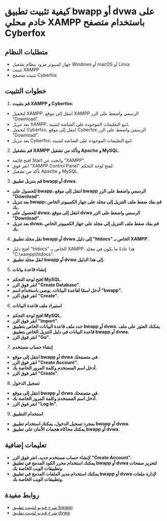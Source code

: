 # كيفية تثبيت تطبيق bwapp أو dvwa على خادم محلي XAMPP باستخدام متصفح Cyberfox

## متطلبات النظام

* جهاز كمبيوتر مزود بنظام تشغيل Windows أو macOS أو Linux
* تثبيت XAMPP
* تثبيت متصفح Cyberfox

## خطوات التثبيت

1. **قم بتثبيت XAMPP و Cyberfox.**

* لتحميل XAMPP، انتقل إلى موقع XAMPP الرسمي واضغط على الزر "Download".
* بعد تنزيل XAMPP، اتبع التعليمات الموجودة على الشاشة لتثبيته.
* لتحميل Cyberfox، انتقل إلى موقع Cyberfox الرسمي واضغط على الزر "Download".
* بعد تنزيل Cyberfox، اتبع التعليمات الموجودة على الشاشة لتثبيته.

2. **قم بتشغيل XAMPP وتأكد من تشغيل Apache و MySQL.**

* افتح قائمة Start وابحث عن "XAMPP".
* انقر فوق "XAMPP Control Panel" لفتح لوحة التحكم.
* تأكد من تشغيل Apache و MySQL.

3. **قم بتنزيل تطبيق bwapp أو dvwa.**

* **للحصول على bwapp، انتقل إلى موقع bwapp الرسمي واضغط على الزر "Download".**
* **بعد تنزيل bwapp، قم بفك ضغط ملف التنزيل إلى مجلد على جهاز الكمبيوتر الخاص بك.**
* **للحصول على dvwa، انتقل إلى موقع dvwa الرسمي واضغط على الزر "Download".**
* **بعد تنزيل dvwa، قم بفك ضغط ملف التنزيل إلى مجلد على جهاز الكمبيوتر الخاص بك.**

4. **نقل مجلد تطبيق bwapp أو dvwa إلى دليل "htdocs" الخاص بـ XAMPP.**

* افتح دليل "htdocs" الخاص بـ XAMPP. هذا عادةً ما يكون في مجلد "C:\xampp\htdocs".
* **انقل مجلد تطبيق bwapp أو dvwa إلى هذا الدليل.**

5. **إنشاء قاعدة بيانات**

* **افتح لوحة التحكم MySQL.**
* **انقر فوق الزر "Create Database".**
* **أدخل اسمًا لقاعدة البيانات. يوصى باستخدام اسم "bwapp".**
* **انقر فوق الزر "Create".**

6. **استيراد ملف قاعدة البيانات**

* **افتح لوحة التحكم MySQL.**
* **انقر فوق الزر "Import".**
* **حدد ملف قاعدة البيانات الخاص بتطبيق bwapp أو dvwa. يمكنك العثور على ملف قاعدة البيانات في دليل التنزيل الخاص بتطبيق bwapp أو dvwa.**
* **انقر فوق الزر "Go".**

7. **إنشاء حساب مستخدم**

* **انتقل إلى موقع bwapp أو dvwa في متصفحك.**
* **انقر فوق الزر "Create Account".**
* **أدخل اسم المستخدم وكلمة المرور الخاصة بك.**
* **انقر فوق الزر "Create".**

8. **تسجيل الدخول**

* **انتقل إلى موقع bwapp أو dvwa في متصفحك.**
* **أدخل اسم المستخدم وكلمة المرور الخاصة بك.**
* **انقر فوق الزر "Log In".**

9. **استخدام التطبيق**

* **بمجرد تسجيل الدخول، يمكنك استخدام تطبيق bwapp أو dvwa.**
* **يمكنك محاكاة هجمات الأمان على تطبيق bwapp أو dvwa.**

## تعليمات إضافية

* **لإنشاء حساب مستخدم جديد، انقر فوق الزر "Create Account".**
* **يمكنك استخدام محرر الكود المدمج في تطبيق bwapp أو dvwa لتحرير صفحات وتطبيقات الويب الخاصة بك.**
* **يمكنك استخدام مدير الملفات المدمج في تطبيق bwapp أو dvwa لإدارة ملفات وتطبيقات الويب الخاصة بك.**

## روابط مفيدة

* [شرح فيديو لتثبيت تطبيق bwapp](https://youtu.be/fMX5kEpRfNU?si=PRcnJNgf8XRnAfAy)
* [شرح فيديو لتثبيت تطبيق dvwa](https://youtu.be/Yzksa_WjnY0?si=4SxTsoDtsNn68lLa)
